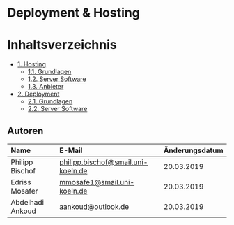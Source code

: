 # Deployment & Hosting

# Inhaltsverzeichnis
- [1. Hosting](hosting/README.md)
    - [1.1. Grundlagen](hosting/grundlagen.md)
    - [1.2. Server Software](hosting/software.md)
    - [1.3. Anbieter](hosting/anbieter.md)
- [2. Deployment](deployment/README.md)
    - [2.1. Grundlagen](deployment/grundlagen.md)
    - [2.2. Server Software](deployment/software.md)


## Autoren

|      Name       |               E-Mail               |  Änderungsdatum  |
|:----------------|:-----------------------------------|:-----------------|
| Philipp Bischof | philipp.bischof@smail.uni-koeln.de |    20.03.2019    |
| Edriss Mosafer  | mmosafe1@smail.uni-koeln.de        |    20.03.2019    |
| Abdelhadi Ankoud| aankoud@outlook.de                 |    20.03.2019    |
